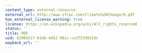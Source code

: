 ```yaml
---
content_type: external-resource
external_url: http://www.sfrpc.com/Climate%20Change/8.pdf
has_external_license_warning: true
license: https://en.wikipedia.org/wiki/All_rights_reserved
status: ''
title: PDF
uid: 82966517-61d6-4d52-981c-ce1f533022dc
wayback_url: ''
---
```

